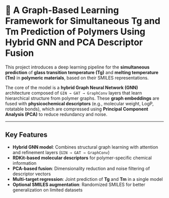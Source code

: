 # 🧬 A Graph-Based Learning Framework for Simultaneous Tg and Tm Prediction of Polymers Using Hybrid GNN and PCA Descriptor Fusion

This project introduces a deep learning pipeline for the **simultaneous prediction** of **glass transition temperature (Tg)** and **melting temperature (Tm)** in **polymeric materials**, based on their SMILES representations.

The core of the model is a **hybrid Graph Neural Network (GNN)** architecture composed of `GIN → GAT → GraphConv` layers that learn hierarchical structure from polymer graphs. These **graph embeddings** are fused with **physicochemical descriptors** (e.g., molecular weight, LogP, rotatable bonds), which are compressed using **Principal Component Analysis (PCA)** to reduce redundancy and noise.

---

## Key Features

- **Hybrid GNN model**: Combines structural graph learning with attention and refinement layers (`GIN → GAT → GraphConv`)
- **RDKit-based molecular descriptors** for polymer-specific chemical information
- **PCA-based fusion**: Dimensionality reduction and noise filtering of descriptor vectors
- **Multi-target regression**: Joint prediction of **Tg** and **Tm** in a single model
- **Optional SMILES augmentation**: Randomized SMILES for better generalization on limited datasets
